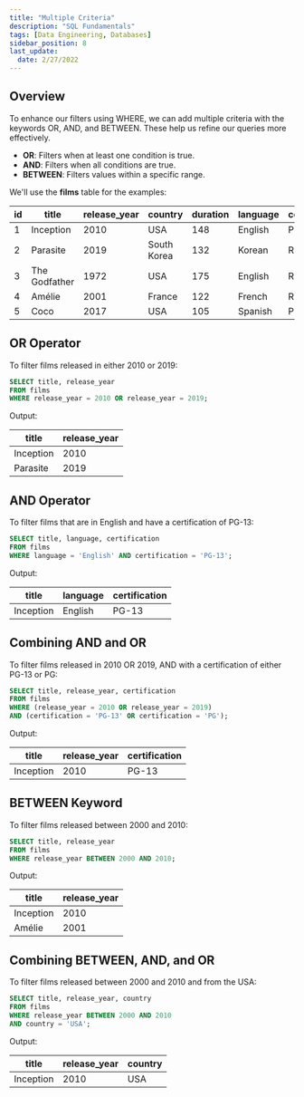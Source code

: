 ```yaml
---
title: "Multiple Criteria"
description: "SQL Fundamentals"
tags: [Data Engineering, Databases]
sidebar_position: 8
last_update:
  date: 2/27/2022
---
```



## Overview

To enhance our filters using WHERE, we can add multiple criteria with the keywords OR, AND, and BETWEEN. These help us refine our queries more effectively.

- **OR**: Filters when at least one condition is true.
- **AND**: Filters when all conditions are true.
- **BETWEEN**: Filters values within a specific range.


We'll use the **films** table for the examples:

| id | title        | release_year | country     | duration | language | certification | gross      | budget     |
|----|--------------|--------------|-------------|----------|----------|---------------|------------|------------|
| 1  | Inception    | 2010         | USA         | 148      | English  | PG-13         | 829895144  | 160000000  |
| 2  | Parasite     | 2019         | South Korea | 132      | Korean   | R             | 257590152  | 11400000   |
| 3  | The Godfather| 1972         | USA         | 175      | English  | R             | 246120986  | 6000000    |
| 4  | Amélie       | 2001         | France      | 122      | French   | R             | 174200000  | 10000000   |
| 5  | Coco         | 2017         | USA         | 105      | Spanish  | PG            | 807082196  | 175000000  |



## OR Operator

To filter films released in either 2010 or 2019:

```sql
SELECT title, release_year
FROM films
WHERE release_year = 2010 OR release_year = 2019;
```

Output:

| title    | release_year |
|----------|--------------|
| Inception | 2010         |
| Parasite  | 2019         |



## AND Operator

To filter films that are in English and have a certification of PG-13:

```sql
SELECT title, language, certification
FROM films
WHERE language = 'English' AND certification = 'PG-13';
```

Output:

| title    | language | certification |
|----------|----------|---------------|
| Inception | English  | PG-13         |



## Combining AND and OR

To filter films released in 2010 OR 2019, AND with a certification of either PG-13 or PG:

```sql
SELECT title, release_year, certification
FROM films
WHERE (release_year = 2010 OR release_year = 2019)
AND (certification = 'PG-13' OR certification = 'PG');
```

Output:

| title    | release_year | certification |
|----------|--------------|---------------|
| Inception | 2010         | PG-13         |



## BETWEEN Keyword

To filter films released between 2000 and 2010:

```sql
SELECT title, release_year
FROM films
WHERE release_year BETWEEN 2000 AND 2010;
```

Output:

| title   | release_year |
|---------|--------------|
| Inception | 2010         |
| Amélie  | 2001         |



## Combining BETWEEN, AND, and OR

To filter films released between 2000 and 2010 and from the USA:

```sql
SELECT title, release_year, country
FROM films
WHERE release_year BETWEEN 2000 AND 2010
AND country = 'USA';
```

Output:

| title    | release_year | country |
|----------|--------------|---------|
| Inception | 2010         | USA     |
